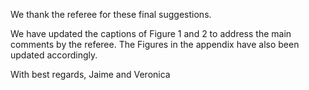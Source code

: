 We thank the referee for these final suggestions.

We have updated the captions of Figure 1 and 2 to address the main comments 
by the referee. The Figures in the appendix have also been updated accordingly.

With best regards, 
Jaime and Veronica
